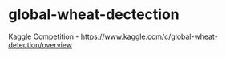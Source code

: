 # global-wheat-dectection
 Kaggle Competition - https://www.kaggle.com/c/global-wheat-detection/overview

